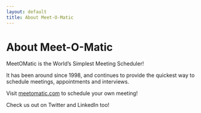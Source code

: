```yaml
---
layout: default
title: About Meet-O-Matic
---
```

# About Meet-O-Matic

MeetOMatic is the World’s Simplest Meeting Scheduler!

It has been around since 1998, and continues to provide the quickest way to schedule meetings, appointments and interviews.

Visit [meetomatic.com](https://meetomatic.com) to schedule your own meeting!

Check us out on Twitter and LinkedIn too!

